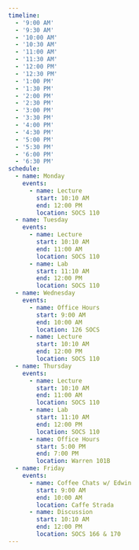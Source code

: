 ```yaml
---
timeline:
  - '9:00 AM'
  - '9:30 AM'
  - '10:00 AM'
  - '10:30 AM'
  - '11:00 AM'
  - '11:30 AM'
  - '12:00 PM'
  - '12:30 PM'
  - '1:00 PM'
  - '1:30 PM'
  - '2:00 PM'
  - '2:30 PM'
  - '3:00 PM'
  - '3:30 PM'
  - '4:00 PM'
  - '4:30 PM'
  - '5:00 PM'
  - '5:30 PM'
  - '6:00 PM'
  - '6:30 PM'
schedule:
  - name: Monday
    events:
      - name: Lecture
        start: 10:10 AM
        end: 12:00 PM
        location: SOCS 110
  - name: Tuesday
    events:
      - name: Lecture
        start: 10:10 AM
        end: 11:00 AM
        location: SOCS 110
      - name: Lab
        start: 11:10 AM
        end: 12:00 PM
        location: SOCS 110
  - name: Wednesday
    events:
      - name: Office Hours
        start: 9:00 AM
        end: 10:00 AM
        location: 126 SOCS
      - name: Lecture
        start: 10:10 AM
        end: 12:00 PM
        location: SOCS 110
  - name: Thursday
    events:
      - name: Lecture
        start: 10:10 AM
        end: 11:00 AM
        location: SOCS 110
      - name: Lab
        start: 11:10 AM
        end: 12:00 PM
        location: SOCS 110
      - name: Office Hours
        start: 5:00 PM
        end: 7:00 PM
        location: Warren 101B
  - name: Friday
    events:
      - name: Coffee Chats w/ Edwin
        start: 9:00 AM
        end: 10:00 AM
        location: Caffe Strada
      - name: Discussion
        start: 10:10 AM
        end: 12:00 PM
        location: SOCS 166 & 170
---
```

